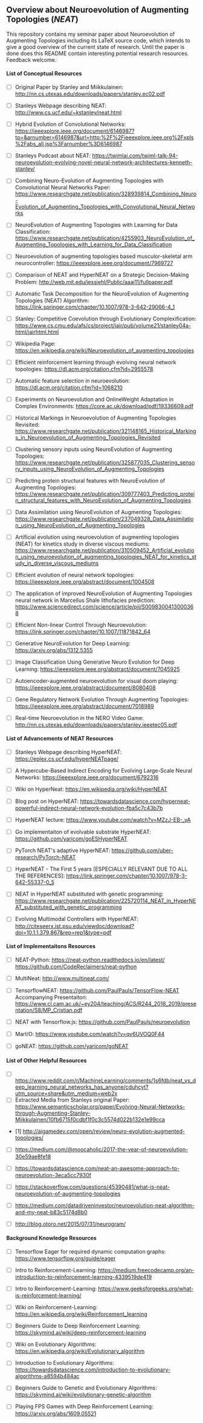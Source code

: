 ## Overview about Neuroevolution of Augmenting Topologies (*NEAT*) ##

This repository contains my seminar paper about Neuroevolution of Augmenting 
Topologies including its LaTeX source code, which intends to give a good 
overview of the current state of research.
Until the paper is done does this README contain interesting potential research
resources.
Feedback welcome.



#### List of Conceptual Resources ####

* [ ] Original Paper by Stanley and Miikkulainen: http://nn.cs.utexas.edu/downloads/papers/stanley.ec02.pdf
* [ ] Stanleys Webpage describing NEAT: http://www.cs.ucf.edu/~kstanley/neat.html
* [ ] Hybrid Evolution of Convolutional Networks: https://ieeexplore.ieee.org/document/6146987?tp=&arnumber=6146987&url=http:%2F%2Fieeexplore.ieee.org%2Fxpls%2Fabs_all.jsp%3Farnumber%3D6146987
* [ ] Stanleys Podcast about NEAT: https://twimlai.com/twiml-talk-94-neuroevolution-evolving-novel-neural-network-architectures-kenneth-stanley/
* [ ] Combining Neuro-Evolution of Augmenting Topologies with Convolutional Neural Networks Paper: https://www.researchgate.net/publication/328939814_Combining_Neuro-Evolution_of_Augmenting_Topologies_with_Convolutional_Neural_Networks
* [ ] NeuroEvolution of Augmenting Topologies with Learning for Data Classification: https://www.researchgate.net/publication/4255903_NeuroEvolution_of_Augmenting_Topologies_with_Learning_for_Data_Classification
* [ ] Neuroevolution of augmenting topologies based musculor-skeletal arm neurocontroller: https://ieeexplore.ieee.org/document/7969727
* [ ] Comparison of NEAT and HyperNEAT on a Strategic Decision-Making Problem: http://web.mit.edu/jessiehl/Public/aaai11/fullpaper.pdf
* [ ] Automatic Task Decomposition for the NeuroEvolution of Augmenting Topologies (NEAT) Algorithm: https://link.springer.com/chapter/10.1007/978-3-642-29066-4_1
* [ ] Stanley: Competitive Coevolution through Evolutionary Complexification: https://www.cs.cmu.edu/afs/cs/project/jair/pub/volume21/stanley04a-html/jairhtml.html
* [ ] Wikipedia Page: https://en.wikipedia.org/wiki/Neuroevolution_of_augmenting_topologies
* [ ] Efficient reinforcement learning through evolving neural network topologies: https://dl.acm.org/citation.cfm?id=2955578
* [ ] Automatic feature selection in neuroevolution: https://dl.acm.org/citation.cfm?id=1068210
* [ ] Experiments on Neuroevolution and OnlineWeight Adaptation in Complex Environments: https://core.ac.uk/download/pdf/19336609.pdf
* [ ] Historical Markings in Neuroevolution of Augmenting Topologies Revisited: https://www.researchgate.net/publication/321148165_Historical_Markings_in_Neuroevolution_of_Augmenting_Topologies_Revisited
* [ ] Clustering sensory inputs using NeuroEvolution of Augmenting Topologies: https://www.researchgate.net/publication/325877035_Clustering_sensory_inputs_using_NeuroEvolution_of_Augmenting_Topologies
* [ ] Predicting protein structural features with NeuroEvolution of Augmenting Topologies: https://www.researchgate.net/publication/309777403_Predicting_protein_structural_features_with_NeuroEvolution_of_Augmenting_Topologies
* [ ] Data Assimilation using NeuroEvolution of Augmenting Topologies: https://www.researchgate.net/publication/237049328_Data_Assimilation_using_NeuroEvolution_of_Augmenting_Topologies
* [ ] Artificial evolution using neuroevolution of augmenting topologies (NEAT) for kinetics study in diverse viscous mediums: https://www.researchgate.net/publication/310509452_Artificial_evolution_using_neuroevolution_of_augmenting_topologies_NEAT_for_kinetics_study_in_diverse_viscous_mediums
* [ ] Efficient evolution of neural network topologies: https://ieeexplore.ieee.org/abstract/document/1004508
* [ ] The application of improved NeuroEvolution of Augmenting Topologies neural network in Marcellus Shale lithofacies prediction: https://www.sciencedirect.com/science/article/pii/S0098300413000368
* [ ] Efficient Non-linear Control Through Neuroevolution: https://link.springer.com/chapter/10.1007/11871842_64
* [ ] Generative NeuroEvolution for Deep Learning: https://arxiv.org/abs/1312.5355
* [ ] Image Classification Using Generative Neuro Evolution for Deep Learning: https://ieeexplore.ieee.org/abstract/document/7045925
* [ ] Autoencoder-augmented neuroevolution for visual doom playing: https://ieeexplore.ieee.org/abstract/document/8080408
* [ ] Gene Regulatory Network Evolution Through Augmenting Topologies: https://ieeexplore.ieee.org/abstract/document/7018989
* [ ] Real-time Neuroevolution in the NERO Video Game: http://nn.cs.utexas.edu/downloads/papers/stanley.ieeetec05.pdf



#### List of Advancements of NEAT Resources ####

* [ ] Stanleys Webpage describing HyperNEAT: https://eplex.cs.ucf.edu/hyperNEATpage/
* [ ] A Hypercube-Based Indirect Encoding for Evolving Large-Scale Neural Networks: https://ieeexplore.ieee.org/document/6792316
* [ ] Wiki on HyperNeat: https://en.wikipedia.org/wiki/HyperNEAT
* [ ] Blog post on HyperNEAT: https://towardsdatascience.com/hyperneat-powerful-indirect-neural-network-evolution-fba5c7c43b7b
* [ ] HyperNEAT lecture: https://www.youtube.com/watch?v=MZzJ-EB-_yA
* [ ] Go implementaiton of evolvable substrate HyperNEAT: https://github.com/yaricom/goESHyperNEAT
* [ ] PyTorch NEAT's adaptive HyperNEAT: https://github.com/uber-research/PyTorch-NEAT
* [ ] HyperNEAT - The First 5 years [ESPECIALLY RELEVANT DUE TO ALL THE REFERENCES]: https://link.springer.com/chapter/10.1007/978-3-642-55337-0_5
* [ ] NEAT in HyperNEAT substituted with genetic programming: https://www.researchgate.net/publication/225720114_NEAT_in_HyperNEAT_substituted_with_genetic_programming
* [ ] Evolving Multimodal Controllers with HyperNEAT: http://citeseerx.ist.psu.edu/viewdoc/download?doi=10.1.1.379.867&rep=rep1&type=pdf




#### List of Implementaitons Resources ####

* [ ] NEAT-Python: https://neat-python.readthedocs.io/en/latest/
               https://github.com/CodeReclaimers/neat-python
* [ ] MultiNeat: http://www.multineat.com/
* [ ] TensorflowNEAT: https://github.com/PaulPauls/TensorFlow-NEAT
  Accompanying Presentaiton: https://www.cl.cam.ac.uk/~ey204/teaching/ACS/R244_2018_2019/presentation/S8/MP_Cristian.pdf
* [ ] NEAT with Tensorflow.js: https://github.com/PaulPauls/neuroevolution
* [ ] MarI/O: https://www.youtube.com/watch?v=qv6UVOQ0F44
* [ ] goNEAT: https://github.com/yaricom/goNEAT



#### List of Other Helpful Resources ####

* [ ] https://www.reddit.com/r/MachineLearning/comments/1s6fdb/neat_vs_deep_learning_neural_networks_has_anyone/cduhcyt?utm_source=share&utm_medium=web2x
* [ ] Extracted Media from Stanleys original Paper: https://www.semanticscholar.org/paper/Evolving-Neural-Networks-through-Augmenting-Stanley-Miikkulainen/10fb6715f0cdbf1f0c3c5574d022b132e1e99cca
* [1] http://aigamedev.com/open/review/neuro-evolution-augmented-topologies/
* [ ] https://medium.com/@moocaholic/2017-the-year-of-neuroevolution-30e59ae8fe18
* [ ] https://towardsdatascience.com/neat-an-awesome-approach-to-neuroevolution-3eca5cc7930f
* [ ] https://stackoverflow.com/questions/45390481/what-is-neat-neuroevolution-of-augmenting-topologies
* [ ] https://medium.com/datadriveninvestor/neuroevolution-neat-algorithm-and-my-neat-b83c5174d8b0
* [ ] http://blog.otoro.net/2015/07/31/neurogram/



#### Background Knowledge Resources ####

* [ ] Tensorflow Eager for required dynamic computation graphs: https://www.tensorflow.org/guide/eager
* [ ] Intro to Reinforcement-Learning: https://medium.freecodecamp.org/an-introduction-to-reinforcement-learning-4339519de419
* [ ] Intro to Reinforcement-Learning: https://www.geeksforgeeks.org/what-is-reinforcement-learning/
* [ ] Wiki on Reinforcement-Learning: https://en.wikipedia.org/wiki/Reinforcement_learning
* [ ] Beginners Guide to Deep Reinforcement Learning: https://skymind.ai/wiki/deep-reinforcement-learning
* [ ] Wiki on Evolutionary Algorithms: https://en.wikipedia.org/wiki/Evolutionary_algorithm
* [ ] Introduction to Evolutionary Algorithms: https://towardsdatascience.com/introduction-to-evolutionary-algorithms-a8594b484ac
* [ ] Beginners Guide to Genetic and Evolutionary Algorithms: https://skymind.ai/wiki/evolutionary-genetic-algorithm
* [ ] Playing FPS Games with Deep Reinforcement Learning: https://arxiv.org/abs/1609.05521





